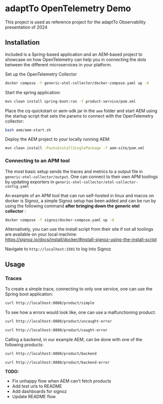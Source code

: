 # adaptTo OpenTelemetry Demo

This project is used as reference project for the adaptTo Observability presentation of 2024

## Installation

Included is a Spring-based application and an AEM-based project to showcase on how OpenTelemetry can help you in
connecting the dots between the different microservices in your platform.

Set up the OpenTelemetry Collector

```bash
docker compose -f generic-otel-collector/docker-compose.yaml up -d
```

Start the spring application:

```bash
mvn clean install spring-boot:run -f product-service/pom.xml
```

Place the cq-quickstart or aem-sdk jar in the `aem` folder and start AEM using the startup script that sets the params
to connect with the OpenTelemetry collector:

```bash
bash aem/aem-start.sh
```

Deploy the AEM project to your locally running AEM:

```bash
mvn clean install -PautoInstallSinglePackage -f aem-site/pom.xml
```

### Connecting to an APM tool

The most basic setup sends the traces and metrics to a output file in `generic-otel-collector/output`. One can connect
to their own APM toolings by updating exporters in `generic-otel-collector/otel-collector-config.yaml`

An example of an APM tool that can run self-hosted in linux and macos on docker is Signoz, a simple Signoz setup has
been added and can be run by using the following command **after bringing down the generic otel collector** :

```bash
docker compose -f signoz/docker-compose.yaml up -d
```

Alternatively, you can use the install script from their site if not all toolings are available on your local
machine: https://signoz.io/docs/install/docker/#install-signoz-using-the-install-script

Navigate to `http://localhost:3301` to log into Signoz

## Usage

### Traces

To create a simple trace, connecting to only one service, one can use the Spring boot application:

```bash
curl http://localhost:8080/product/simple
```

To see how a errors would look like, one can use a malfunctioning product:

```bash
curl http://localhost:8080/product/uncaught-error
```

```bash
curl http://localhost:8080/product/caught-error
```

Calling a backend, in our example AEM, can be done with one of the following products:

```bash
curl http://localhost:8080/product/backend
```

```bash
curl http://localhost:8080/product/backend-error
```

**TODO:**

- Fix unhappy flow when AEM can't fetch products 
- Add test urls to README
- Add dashboards for signoz
- Update README flow